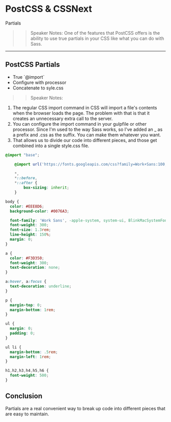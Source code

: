 <!-- .slide: data-state="title" -->
# PostCSS & CSSNext
Partials

>> Speaker Notes:
One of the features that PostCSS offers is the ability to use true partials in your CSS like what you can do with Sass.

---

## PostCSS Partials

<ul>
	<li class="fragment">True `@import`</li>
	<li class="fragment">Configure with processor</li>
	<li class="fragment">Concatenate to syle.css</li>
</ul>

>> Speaker Notes:
1. The regular CSS import command in CSS will import a file's contents when the browser loads the page. The problem with that is that it creates an unnecessary extra call to the server.
2. You can configure the import command in your gulpfile or other processor. Since I'm used to the way Sass works, so I've added an _ as a prefix and .css as the suffix. You can make them whatever you want.
3. That allows us to divide our code into different pieces, and those get combined into a single style.css file.

```style.css
@import "base";
```

```_base.css
	@import url('https://fonts.googleapis.com/css?family=Work+Sans:100,300,500,700');

	*,
	*::before,
	*::after {
		box-sizing: inherit;
	}

body {
  color: #EEE8D6;
  background-color: #0076A3;

  font-family: 'Work Sans', -apple-system, system-ui, BlinkMacSystemFont, "Segoe UI", Roboto, "Helvetica Neue", Arial, sans-serif;
  font-weight: 300;
  font-size: 1.3rem;
  line-height: 150%;
  margin: 0;
}

a {
  color: #F3D350;
  font-weight: 300;
  text-decoration: none;
}

a:hover, a:focus {
  text-decoration: underline;
}

p {
  margin-top: 0;
  margin-bottom: 1rem;
}

ul {
  margin: 0;
  padding: 0;
}

ul li {
  margin-bottom: .5rem;
  margin-left: 1rem;
}

h1,h2,h3,h4,h5,h6 {
  font-weight: 500;
}
```

## Conclusion
Partials are a real convenient way to break up code into different pieces that are easy to maintain.